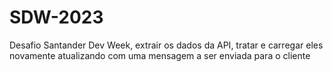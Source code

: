 # SDW-2023
Desafio Santander Dev Week, extrair os dados da API, tratar e carregar eles novamente atualizando com uma mensagem a ser enviada para o cliente

